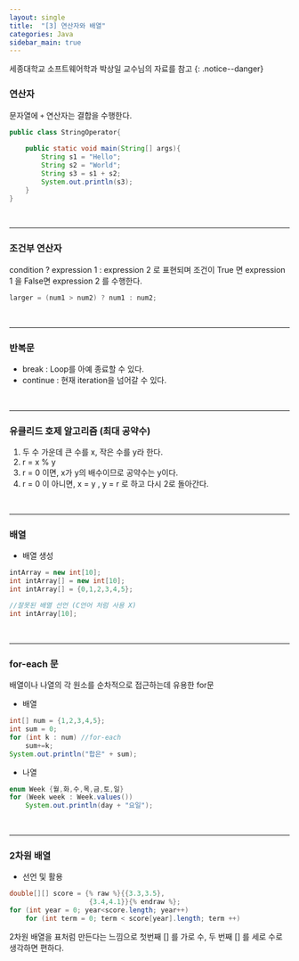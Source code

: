 ```yaml
---
layout: single
title:  "[3] 연산자와 배열"
categories: Java
sidebar_main: true
---
```


세종대학교 소프트웨어학과 박상일 교수님의 자료를 참고
{: .notice--danger}

### 연산자

문자열에 `+` 연산자는 결합을 수행한다.

```java
public class StringOperator{
    
    public static void main(String[] args){
        String s1 = "Hello";
        String s2 = "World";
        String s3 = s1 + s2;
        System.out.println(s3);
    }
}
```

<br/>

<hr/>

### 조건부 연산자

condition ? expression 1 : expression 2 로 표현되며 조건이 True 면 expression 1 을 False면 expression 2 를 수행한다.

```java
larger = (num1 > num2) ? num1 : num2;
```

<br/>

<hr/>

### 반복문

- break  : Loop를 아예 종료할 수 있다.
- continue : 현재 iteration을 넘어갈 수 있다.

<br/>

<hr/>

### 유클리드 호제 알고리즘 (최대 공약수)

1. 두 수 가운데 큰 수를 x, 작은 수를 y라 한다.
2. r = x % y
3. r = 0 이면, x가 y의 배수이므로 공약수는 y이다.
4. r = 0 이 아니면, x = y , y = r 로 하고 다시 2로 돌아간다.

<br/>

<hr/>

### 배열

- 배열 생성

```java
intArray = new int[10];
int intArray[] = new int[10];
int intArray[] = {0,1,2,3,4,5};

//잘못된 배열 선언 (C언어 처럼 사용 X)
int intArray[10];
```

<br/>

<hr/>

### for-each 문

배열이나 나열의 각 원소를 순차적으로 접근하는데 유용한 for문

- 배열

```java
int[] num = {1,2,3,4,5};
int sum = 0;
for (int k : num) //for-each
    sum+=k;
System.out.println("합은" + sum);
```

- 나열

```java
enum Week {월,화,수,목,금,토,일}
for (Week week : Week.values())
    System.out.println(day + "요일");
```

<br/>

<hr/>

### 2차원 배열

- 선언 및 활용

```java
double[][] score = {% raw %}{{3.3,3.5},
                    {3.4,4.1}}{% endraw %};
for (int year = 0; year<score.length; year++)
    for (int term = 0; term < score[year].length; term ++)
```

2차원 배열을 표처럼 만든다는 느낌으로 첫번째 [] 를 가로 수, 두 번째 [] 를 세로 수로 생각하면 편하다.

<br/>
